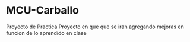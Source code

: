 # MCU-Carballo
Proyecto de Practica
Proyecto en que que se iran agregando mejoras en funcion de lo aprendido en clase
